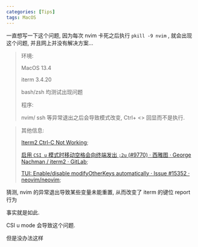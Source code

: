 ```yaml
---
categories: [Tips]
tags: MacOS
---
```




一直想写一下这个问题, 因为每次 nvim 卡死之后执行 `pkill -9 nvim` , 就会出现这个问题, 并且网上并没有解决方案...



>   环境:
>
>   MacOS 13.4
>
>   iterm 3.4.20
>
>   
>
>   bash/zsh 均测试出现问题
>
>   程序: 
>
>   nvim/ ssh 等异常退出之后会导致模式改变, Ctrl+ <> 回显而不是执行. 





>   其他信息:
>
>   [Iterm2 Ctrl-C Not Working](https://groups.google.com/g/iterm2-discuss/c/-7OLeFUHvlA);
>
>   [启用 `CSI u` 模式时移动空格会向终端发出 `;2u` (#9770) · 西雅图 · George Nachman / iterm2 · GitLab](https://gitlab.com/gnachman/iterm2/-/issues/9770);
>
>   [TUI: Enable/disable modifyOtherKeys automatically · Issue #15352 · neovim/neovim](https://github.com/neovim/neovim/issues/15352);



猜测, nvim 的异常退出导致某些变量未能重置, 从而改变了 iterm 的键位 report 行为 

事实就是如此. 

CSI u mode 会导致这个问题. 



但是没办法这样